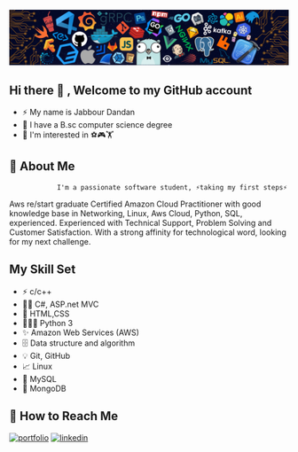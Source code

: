 
![Logo](https://raw.githubusercontent.com/KevinPatel04/KevinPatel04/master/header.png)


## Hi there 👋 , Welcome to my GitHub account
- ⚡ My name is Jabbour Dandan
- 📜 I have a B.sc computer science degree
- 👀 I'm interested in ⚽🎮🏋️


## 🚀 About Me

                I'm a passionate software student, ⚡taking my first steps⚡

Aws re/start graduate Certified Amazon Cloud Practitioner with good knowledge base in
Networking, Linux, Aws Cloud, Python, SQL, experienced.
Experienced with Technical Support, Problem Solving and Customer Satisfaction.
With a strong affinity for technological word, looking for my next challenge.


## My Skill Set
- ⚡ c/c++
- 👨‍🎓 C#, ASP.net MVC
- 👨 HTML,CSS
- 👨🏻‍💻 Python 3
- ✨ Amazon Web Services (AWS)
- 🗄️ Data structure and algorithm
- 💡 Git, GitHub 
- 📈 Linux
- 💽 MySQL
- 💾 MongoDB


## 🔗 How to Reach Me
[![portfolio](https://img.shields.io/badge/my_portfolio-000?style=for-the-badge&logo=ko-fi&logoColor=white)](https://github.com/jabbourdan?tab=repositories)
[![linkedin](https://img.shields.io/badge/linkedin-0A66C2?style=for-the-badge&logo=linkedin&logoColor=white)](https://www.linkedin.com/in/jabbour-dandan/)

 

